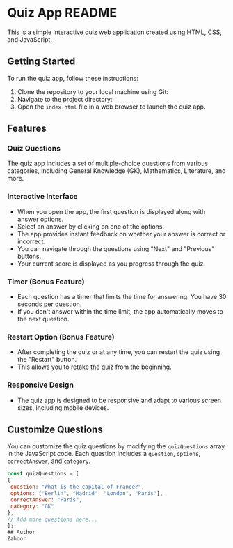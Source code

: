 # Quiz App README

This is a simple interactive quiz web application created using HTML, CSS, and JavaScript.

## Getting Started

To run the quiz app, follow these instructions:

1. Clone the repository to your local machine using Git:
2. Navigate to the project directory:
3. Open the `index.html` file in a web browser to launch the quiz app.

## Features

### Quiz Questions

The quiz app includes a set of multiple-choice questions from various categories, including General Knowledge (GK), Mathematics, Literature, and more.

### Interactive Interface

- When you open the app, the first question is displayed along with answer options.
- Select an answer by clicking on one of the options.
- The app provides instant feedback on whether your answer is correct or incorrect.
- You can navigate through the questions using "Next" and "Previous" buttons.
- Your current score is displayed as you progress through the quiz.

### Timer (Bonus Feature)

- Each question has a timer that limits the time for answering. You have 30 seconds per question.
- If you don't answer within the time limit, the app automatically moves to the next question.

### Restart Option (Bonus Feature)

- After completing the quiz or at any time, you can restart the quiz using the "Restart" button.
- This allows you to retake the quiz from the beginning.

### Responsive Design

- The quiz app is designed to be responsive and adapt to various screen sizes, including mobile devices.

## Customize Questions

You can customize the quiz questions by modifying the `quizQuestions` array in the JavaScript code. Each question includes a `question`, `options`, `correctAnswer`, and `category`.

```javascript
const quizQuestions = [
{
 question: "What is the capital of France?",
 options: ["Berlin", "Madrid", "London", "Paris"],
 correctAnswer: "Paris",
 category: "GK"
},
// Add more questions here...
];
## Author
Zahoor
